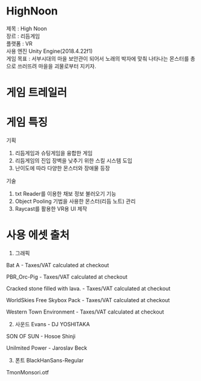 # HighNoon

제목 : High Noon \
장르 : 리듬게임 \
플랫폼 : VR \
사용 엔진 Unity Engine(2018.4.22f1) \
게임 목표 : 서부시대의 마을 보안관이 되어서 노래의 박자에 맞춰 나타나는 몬스터를 총으로 쓰러뜨려 마을을 괴물로부터 지키자.

# 게임 트레일러


# 게임 특징
기획
1. 리듬게임과 슈팅게임을 융합한 게임 
2. 리듬게임의 진입 장벽을 낮추기 위한 스킬 시스템 도입
3. 난이도에 따라 다양한 몬스터와 장애물 등장

기술
1. txt Reader를 이용한 채보 정보 불러오기 기능 
2. Object Pooling 기법을 사용한 몬스터(리듬 노트) 관리
3. Raycast를 활용한 VR용 UI 제작 


# 사용 에셋 출처
1. 그래픽

Bat A - Taxes/VAT calculated at checkout

PBR_Orc-Pig - Taxes/VAT calculated at checkout

Cracked stone filled with lava. - Taxes/VAT calculated at checkout

WorldSkies Free Skybox Pack - Taxes/VAT calculated at checkout

Western Town Environment - Taxes/VAT calculated at checkout



2. 사운드
Evans - DJ YOSHITAKA

SON OF SUN - Hosoe Shinji

Unilmited Power - Jaroslav Beck



3. 폰트
BlackHanSans-Regular

TmonMonsori.otf
